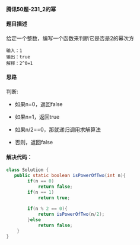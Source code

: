 #### 腾讯50题-231_2的幂

#### 题目描述

给定一个整数，编写一个函数来判断它是否是2的幂次方

```
输入：1
输出：true
解释：2^0=1
```

#### 思路

判断:

* 如果n=0，返回false

* 如果n=1，返回true

* 如果n/2==0，那就递归调用求解算法
* 否则，返回false

#### 解决代码：

```java
class Solution {
   public static boolean isPowerOfTwo(int n){
		if(n == 0)
			return false;
		if(n == 1)
			return true;
		
		if(n % 2 == 0){
			return isPowerOfTwo(n/2);
		}else
			return false;
	}
}
```

